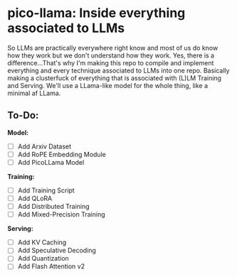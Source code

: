 # pico-llama: Inside everything associated to LLMs

So LLMs are practically everywhere right know and most of us do know how they work but we don't understand how they work. Yes, there is a difference...That's why I'm making this repo to compile and implement everything and every technique associated to LLMs into one repo. Basically making a clusterfuck of everything that is associated with (L)LM Training and Serving. We'll use a LLama-like model for the whole thing, like a minimal af LLama.

## To-Do:

**Model:**

- [ ] Add Arxiv Dataset
- [ ] Add RoPE Embedding Module
- [ ] Add PicoLLama Model

**Training:**

- [ ] Add Training Script 
- [ ] Add QLoRA
- [ ] Add Distributed Training
- [ ] Add Mixed-Precision Training

**Serving:**

- [ ] Add KV Caching
- [ ] Add Speculative Decoding
- [ ] Add Quantization
- [ ] Add Flash Attention v2
